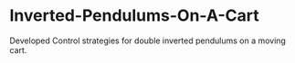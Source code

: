 # Inverted-Pendulums-On-A-Cart
Developed Control strategies for double inverted pendulums on a moving cart.
